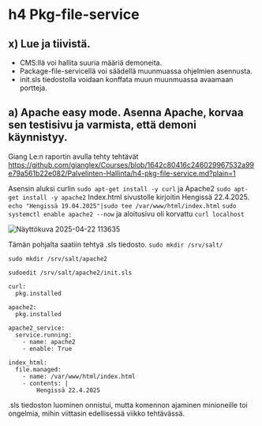 # h4 Pkg-file-service

## x) Lue ja tiivistä.
- CMS:llä voi hallita suuria määriä demoneita.
- Package-file-servicellä voi säädellä muunmuassa ohjelmien asennusta.
- init.sls tiedostolla voidaan konffata muun muunmuassa avaamaan portteja.

## a) Apache easy mode. Asenna Apache, korvaa sen testisivu ja varmista, että demoni käynnistyy.

Giang Le:n raportin avulla tehty tehtävät https://github.com/gianglex/Courses/blob/1642c80416c246029967532a99e79a561b22e082/Palvelinten-Hallinta/h4-pkg-file-service.md?plain=1

Asensin aluksi curlin ```sudo apt-get install -y curl``` ja Apache2 ```sudo apt-get install -y apache2```
Index.html sivustolle kirjoitin Hengissä 22.4.2025. ```echo "Hengissä 19.04.2025"|sudo tee /var/www/html/index.html```
```sudo systemctl enable apache2 --now``` ja aloitusivu oli korvattu ```curl localhost```

![Näyttökuva 2025-04-22 113635](https://github.com/user-attachments/assets/7bf6f718-89d2-495e-9e96-261756f6ed51)

Tämän pohjalta saatiin tehtyä .sls tiedosto. 
```sudo mkdir /srv/salt/```

```sudo mkdir /srv/salt/apache2```

```sudoedit /srv/salt/apache2/init.sls```

```
curl:
  pkg.installed

apache2:
  pkg.installed

apache2_service:
  service.running:
    - name: apache2
    - enable: True

index_html:
  file.managed:
    - name: /var/www/html/index.html
    - contents: |
        Hengissä 22.4.2025
```
.sls tiedoston luominen onnistui, mutta komennon ajaminen minioneille toi ongelmia, mihin viittasin edellisessä viikko tehtävässä.


 
